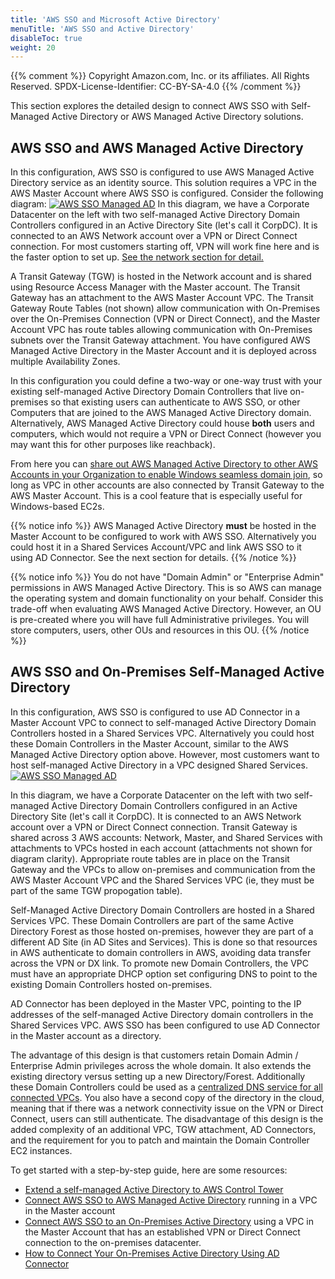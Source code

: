 ```yaml
---
title: 'AWS SSO and Microsoft Active Directory'
menuTitle: 'AWS SSO and Active Directory'
disableToc: true
weight: 20
---
```


{{% comment %}}
Copyright Amazon.com, Inc. or its affiliates. All Rights Reserved.
SPDX-License-Identifier: CC-BY-SA-4.0
{{% /comment %}}

This section explores the detailed design to connect AWS SSO with Self-Managed Active Directory or AWS Managed Active Directory solutions.


## AWS SSO and AWS Managed Active Directory

In this configuration, AWS SSO is configured to use AWS Managed Active Directory service as an identity source. This solution requires a VPC in the AWS Master Account where AWS SSO is configured. Consider the following diagram:
[![AWS SSO Managed AD](/images/02-dev-fast-follow/awsssomad.png)](/images/02-dev-fast-follow/awsssomad.png)
In this diagram, we have a Corporate Datacenter on the left with two self-managed Active Directory Domain Controllers configured in an Active Directory Site (let's call it CorpDC). It is connected to an AWS Network account over a VPN or Direct Connect connection. For most customers starting off, VPN will work fine here and is the faster option to set up. [See the network section for detail.](/02-dev-fast-follow/03-network-integration/01-on-premises-network-integration.html)

A Transit Gateway (TGW) is hosted in the Network account and is shared using Resource Access Manager with the Master account. The Transit Gateway has an attachment to the AWS Master Account VPC. The Transit Gateway Route Tables (not shown) allow communication with On-Premises over the On-Premises Connection (VPN or Direct Connect), and the Master Account VPC has route tables allowing communication with On-Premises subnets over the Transit Gateway attachment. You have configured AWS Managed Active Directory in the Master Account and it is deployed across multiple Availability Zones.

In this configuration you could define a two-way or one-way trust with your existing self-managed Active Directory Domain Controllers that live on-premises so that existing users can authenticate to AWS SSO, or other Computers that are joined to the AWS Managed Active Directory domain. Alternatively, AWS Managed Active Directory could house **both** users and computers, which would not require a VPN or Direct Connect (however you may want this for other purposes like reachback).

From here you can [share out AWS Managed Active Directory to other AWS Accounts in your Organization to enable Windows seamless domain join](https://docs.aws.amazon.com/directoryservice/latest/admin-guide/ms_ad_tutorial_directory_sharing.html), so long as VPC in other accounts are also connected by Transit Gateway to the AWS Master Account. This is a cool feature that is especially useful for Windows-based EC2s.

{{% notice info %}}
AWS Managed Active Directory **must** be hosted in the Master Account to be configured to work with AWS SSO. Alternatively you could host it in a Shared Services Account/VPC and link AWS SSO to it using AD Connector. See the next section for details.
{{% /notice %}}

{{% notice info %}}
You do not have "Domain Admin" or "Enterprise Admin" permissions in AWS Managed Active Directory. This is so AWS can manage the operating system and domain functionality on your behalf. Consider this trade-off when evaluating AWS Managed Active Directory. However, an OU is pre-created where you will have full Administrative privileges. You will store computers, users, other OUs and resources in this OU.
{{% /notice %}}

## AWS SSO and On-Premises Self-Managed Active Directory

In this configuration, AWS SSO is configured to use AD Connector in a Master Account VPC to connect to self-managed Active Directory Domain Controllers hosted in a Shared Services VPC. Alternatively you could host these Domain Controllers in the Master Account, similar to the AWS Managed Active Directory option above. However, most customers want to host self-managed Active Directory in a VPC designed Shared Services.
[![AWS SSO Managed AD](/images/02-dev-fast-follow/AWSSSO_AD.png)](/images/02-dev-fast-follow/AWSSSO_AD.png)

In this diagram, we have a Corporate Datacenter on the left with two self-managed Active Directory Domain Controllers configured in an Active Directory Site (let's call it CorpDC). It is connected to an AWS Network account over a VPN or Direct Connect connection. Transit Gateway is shared across 3 AWS accounts: Network, Master, and Shared Services with attachments to VPCs hosted in each account (attachments not shown for diagram clarity). Appropriate route tables are in place on the Transit Gateway and the VPCs to allow on-premises and communication from the AWS Master Account VPC and the Shared Services VPC (ie, they must be part of the same TGW propogation table).

Self-Managed Active Directory Domain Controllers are hosted in a Shared Services VPC. These Domain Controllers are part of the same Active Directory Forest as those hosted on-premises, however they are part of a different AD Site (in AD Sites and Services). This is done so that resources in AWS authenticate to domain controllers in AWS, avoiding data transfer across the VPN or DX link. To promote new Domain Controllers, the VPC must have an appropriate DHCP option set configuring DNS to point to the existing Domain Controllers hosted on-premises.

AD Connector has been deployed in the Master VPC, pointing to the IP addresses of the self-managed Active Directory domain controllers in the Shared Services VPC. AWS SSO has been configured to use AD Connector in the Master account as a directory.

The advantage of this design is that customers retain Domain Admin / Enterprise Admin privileges across the whole domain. It also extends the existing directory versus setting up a new Directory/Forest. Additionally these Domain Controllers could be used as a [centralized DNS service for all connected VPCs](https://aws.amazon.com/blogs/security/simplify-dns-management-in-a-multiaccount-environment-with-route-53-resolver/). You also have a second copy of the directory in the cloud, meaning that if there was a network connectivity issue on the VPN or Direct Connect, users can still authenticate.
The disadvantage of this design is the added complexity of an additional VPC, TGW attachment, AD Connectors, and the requirement for you to patch and maintain the Domain Controller EC2 instances.

To get started with a step-by-step guide, here are some resources:
* [Extend a self-managed Active Directory to AWS Control Tower](https://aws.amazon.com/blogs/mt/extend-a-self-managed-active-directory-to-aws-control-tower/)
* [Connect AWS SSO to AWS Managed Active Directory](https://docs.aws.amazon.com/singlesignon/latest/userguide/connectawsad.html) running in a VPC in the Master account
* [Connect AWS SSO to an On-Premises Active Directory](https://docs.aws.amazon.com/singlesignon/latest/userguide/connectonpremad.html) using a VPC in the Master Account that has an established VPN or Direct Connect connection to the on-premises datacenter.
* [How to Connect Your On-Premises Active Directory Using AD Connector](https://aws.amazon.com/blogs/security/how-to-connect-your-on-premises-active-directory-to-aws-using-ad-connector/)
